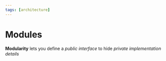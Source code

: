 ```yaml
---
tags: [architecture]
---
```


# Modules

**Modularity** lets you define a *public interface* to hide *private implementation details*